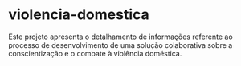 # violencia-domestica
 Este projeto apresenta o detalhamento de informações referente ao processo de desenvolvimento de uma solução colaborativa sobre a conscientização e o combate à violência doméstica.
